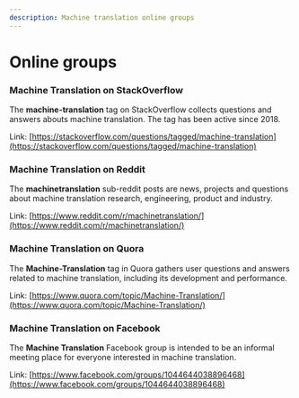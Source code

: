 ```yaml
---
description: Machine translation online groups
---
```


# Online groups

### Machine Translation on StackOverflow

The **machine-translation** tag on StackOverflow collects questions and answers abouts machine translation. The tag has been active since 2018.

Link: [https://stackoverflow.com/questions/tagged/machine-translation](https://stackoverflow.com/questions/tagged/machine-translation)


### Machine Translation on Reddit

The **machinetranslation** sub-reddit posts are news, projects and questions about machine translation research, engineering, product and industry.

Link: [https://www.reddit.com/r/machinetranslation/](https://www.reddit.com/r/machinetranslation/)


### Machine Translation on Quora

The **Machine-Translation** tag in Quora gathers user questions and answers related to machine translation, including its development and performance.

Link: [https://www.quora.com/topic/Machine-Translation/](https://www.quora.com/topic/Machine-Translation/)


### Machine Translation on Facebook

The **Machine Translation** Facebook group is intended to be an informal meeting place for everyone interested in machine translation.

Link: [https://www.facebook.com/groups/1044644038896468](https://www.facebook.com/groups/1044644038896468)
